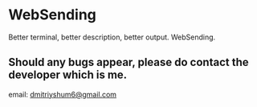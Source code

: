 # WebSending
Better terminal, better description, better output. WebSending.

## Should any bugs appear, please do contact the developer which is me.
 email: dmitriyshum6@gmail.com
